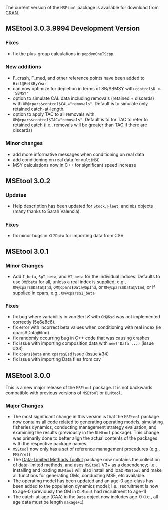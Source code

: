 The current version of the `MSEtool` package is available for download from [CRAN](https://CRAN.R-project.org/package=MSEtool).

## MSEtool 3.0.3.9994 Development Version

### Fixes
- fix the plus-group calculations in `popdynOneTScpp`

### New additions
- F_crash, F_med, and other reference points have been added to `Hist@Ref$ByYear`
- can now optimize for depletion in terms of SB/SBMSY with `control$D <- 'SBMSY'`
- option to simulate CAL data including removals (retained + discards) with `OM@cpars$control$CAL="removals"`. 
Default is to simulate only retained catch-at-length.
- option to apply TAC to all removals with `OM@cpars$control$TAC="removals"`. 
Default is to for TAC to refer to retained catch (i.e., removals will be greater than TAC if there are discards)

### Minor changes
- add more informative messages when conditioning on real data
- add conditioning on real data for `multiMSE`
- MSY calculations now in  C++ for significant speed increase

## MSEtool 3.0.2

### Updates
- Help description has been updated for `Stock`, `Fleet`, and `Obs` objects (many thanks to Sarah Valencia).

### Fixes
- fix minor bugs in `XL2Data` for importing data from CSV

## MSEtool 3.0.1 

### Minor Changes
- Add `I_beta`, `SpI_beta`, and `VI_beta` for the individual indices. Defaults to use `OM@beta` for all, unless a real
index is supplied, e.g., `OM@cpars$Data@Ind`, `OM@cpars$Data@SpInd`, or `OM@cpars$Data@VInd`, or if supplied in cpars, 
e.g., `OM@cpars$I_beta`

### Fixes
- fix bug where variability in von Bert *K* with `OM@Ksd` was not implemented correctly (5e6e8c6).
- fix error with incorrect beta values when conditioning with real index (ie cpars$Data@Ind)
- fix randomly occurring bug in C++ code that was causing crashes
- fix issue with importing composition data with `new('Data',..)` (issue #33)
- fix `cpars$beta` and `cpars$Esd` issue (issue #34)
- fix issue with importing Data files from csv

## MSEtool 3.0.0
This is a new major release of the `MSEtool` package. It is not backwards compatible with previous versions of `MSEtool` or `DLMtool`.

### Major Changes
- The most significant change in this version is that the `MSEtool` package now contains all code related to generating operating models, simulating fisheries dynamics, conducting management strategy evaluation, and examining the results (previously in the `DLMtool` package). This change was primarily done to better align the actual contents of the packages with the respective package names.
- `MSEtool` now only has a set of reference management procedures (e.g., `FMSYref`)
- The [Data-Limited Methods Toolkit](https://github.com/Blue-Matter/DLMtool) package now contains the collection of data-limited methods, and uses `MSEtool` V3+ as a dependency; i.e., installing and loading `DLMtool` will also install and load `MSEtool` and make all functions for generating OMs, conducting MSE, etc available. 
- The operating model has been updated and an age-0 age-class has been added to the population dynamics model; i.e., recruitment is now to age-0 (previously the OM in `DLMtool` had recruitment to age-1).
- The catch-at-age (CAA) in the `Data` object now includes age-0 (i.e., all age data must be length `maxage+1`)
